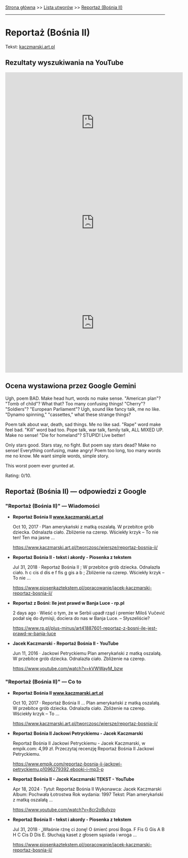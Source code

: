 [Strona główna](../index.md) >> [Lista utworów](../list.md) >> [Reportaż (Bośnia II)](513.md)

---

# Reportaż (Bośnia II)

Tekst: [kaczmarski.art.pl](https://www.kaczmarski.art.pl/tworczosc/wiersze/reportaz-bosnia-ii/)

## Rezultaty wyszukiwania na YouTube

<iframe width="560" height="315" src="https://www.youtube.com/embed/fi5qdlvDwPc?si=IdontcarewhotheIRSsendsImnotpayingtaxes" title="YouTube video player" frameborder="0" allow="accelerometer; autoplay; clipboard-write; encrypted-media; gyroscope; picture-in-picture; web-share" referrerpolicy="strict-origin-when-cross-origin" allowfullscreen></iframe>

<iframe width="560" height="315" src="https://www.youtube.com/embed/kVWWayM_bzw?si=IdontcarewhotheIRSsendsImnotpayingtaxes" title="YouTube video player" frameborder="0" allow="accelerometer; autoplay; clipboard-write; encrypted-media; gyroscope; picture-in-picture; web-share" referrerpolicy="strict-origin-when-cross-origin" allowfullscreen></iframe>

<iframe width="560" height="315" src="https://www.youtube.com/embed/q6y2JTrIqsY?si=IdontcarewhotheIRSsendsImnotpayingtaxes" title="YouTube video player" frameborder="0" allow="accelerometer; autoplay; clipboard-write; encrypted-media; gyroscope; picture-in-picture; web-share" referrerpolicy="strict-origin-when-cross-origin" allowfullscreen></iframe>

## Ocena wystawiona przez Google Gemini

Ugh, poem BAD. Make head hurt, words no make sense. "American plan"? "Tomb of child"? What that? Too many confusing things! "Cherry"? "Soldiers"? "European Parliament"? Ugh, sound like fancy talk, me no like. "Dynamo spinning," "cassettes," what these strange things?

Poem talk about war, death, sad things. Me no like sad. "Rape" word make feel bad. "Kill" word bad too. Pope talk, war talk, family talk, ALL MIXED UP. Make no sense! "Die for homeland"? STUPID! Live better!

Only stars good. Stars stay, no fight. But poem say stars dead? Make no sense! Everything confusing, make angry! Poem too long, too many words me no know. Me want simple words, simple story.

This worst poem ever grunted at.

Rating: 0/10.


## Reportaż (Bośnia II) — odpowiedzi z Google

### "Reportaż (Bośnia II)" — Wiadomości

- **Reportaż Bośnia II www.kaczmarski.art.pl**

    Oct 10, 2017  ·  Plan amerykański z matką oszalałą. W przebitce grób dziecka. Odnalazła ciało. Zbliżenie na czerep. Wściekły krzyk – To nie ten! Ten ma jasne ... 

   <https://www.kaczmarski.art.pl/tworczosc/wiersze/reportaz-bosnia-ii/>
- **Reportaż Bośnia II - tekst i akordy - Piosenka z tekstem**

    Jul 31, 2018  ·  Reportaż Bośnia II ; W przebitce grób dziecka. Odnalazła ciało. h c cis d dis e f fis g gis a b ; Zbliżenie na czerep. Wściekły krzyk – To nie ... 

   <https://www.piosenkaztekstem.pl/opracowanie/jacek-kaczmarski-reportaz-bosnia-ii/>
- **Reportaż z Bośni: Ile jest prawd w Banja Luce - rp.pl**

    2 days ago  ·  Wieść o tym, że w Serbii upadł rząd i premier Miloš Vučević podał się do dymisji, dociera do nas w Banja Luce. – Słyszeliście? 

   <https://www.rp.pl/plus-minus/art41887601-reportaz-z-bosni-ile-jest-prawd-w-banja-luce>
- **Jacek Kaczmarski - Reportaż Bośnia II - YouTube**

    Jun 11, 2016  ·  Jackowi Petryckiemu Plan amerykański z matką oszalałą. W przebitce grób dziecka. Odnalazła ciało. Zbliżenie na czerep. 

   <https://www.youtube.com/watch?v=kVWWayM_bzw>

### "Reportaż (Bośnia II)" — Co to

- **Reportaż Bośnia II www.kaczmarski.art.pl**

    Oct 10, 2017  ·  Reportaż Bośnia II ... Plan amerykański z matką oszalałą. W przebitce grób dziecka. Odnalazła ciało. Zbliżenie na czerep. Wściekły krzyk – To ... 

   <https://www.kaczmarski.art.pl/tworczosc/wiersze/reportaz-bosnia-ii/>
- **Reportaż Bośnia II Jackowi Petryckiemu - Jacek Kaczmarski**

    Reportaż Bośnia II Jackowi Petryckiemu - Jacek Kaczmarski, w empik.com: 4,99 zł. Przeczytaj recenzję Reportaż Bośnia II Jackowi Petryckiemu. 

   <https://www.empik.com/reportaz-bosnia-ii-jackowi-petryckiemu,p1096279392,ebooki-i-mp3-p>
- **Reportaż Bośnia II - Jacek Kaczmarski TEKST - YouTube**

    Apr 18, 2024  ·  Tytuł: Reportaż Bośnia II Wykonawca: Jacek Kaczmarski Album: Pochwała Łotrostwa Rok wydania: 1997 Tekst: Plan amerykański z matką oszalałą ... 

   <https://www.youtube.com/watch?v=8cr2oBuIyzo>
- **Reportaż Bośnia II - tekst i akordy - Piosenka z tekstem**

    Jul 31, 2018  ·  „Właśnie rżnę ci żonę! O śmierć prosi Boga. F Fis G Gis A B H C Cis D Dis E. Słuchają kaset z głosem sąsiada i wroga ... 

   <https://www.piosenkaztekstem.pl/opracowanie/jacek-kaczmarski-reportaz-bosnia-ii/>

